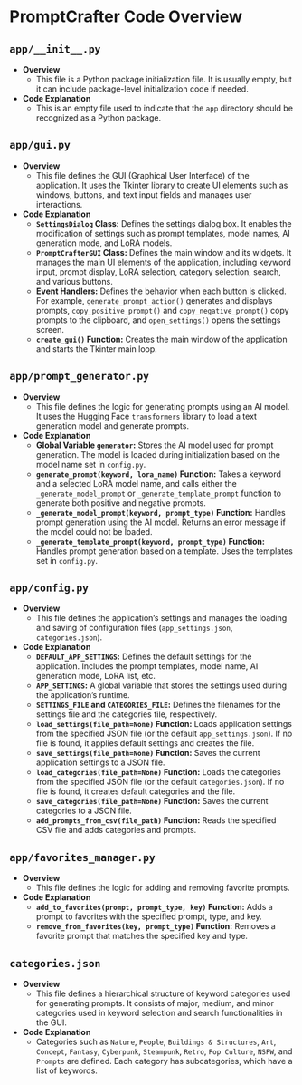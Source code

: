 # PromptCrafter Code Overview

## `app/__init__.py`
*   **Overview**
    * This file is a Python package initialization file. It is usually empty, but it can include package-level initialization code if needed.
*   **Code Explanation**
    *   This is an empty file used to indicate that the `app` directory should be recognized as a Python package.

## `app/gui.py`
*   **Overview**
    * This file defines the GUI (Graphical User Interface) of the application. It uses the Tkinter library to create UI elements such as windows, buttons, and text input fields and manages user interactions.
*   **Code Explanation**
    *   **`SettingsDialog` Class:** Defines the settings dialog box. It enables the modification of settings such as prompt templates, model names, AI generation mode, and LoRA models.
    *   **`PromptCrafterGUI` Class:** Defines the main window and its widgets. It manages the main UI elements of the application, including keyword input, prompt display, LoRA selection, category selection, search, and various buttons.
    *   **Event Handlers:** Defines the behavior when each button is clicked. For example, `generate_prompt_action()` generates and displays prompts, `copy_positive_prompt()` and `copy_negative_prompt()` copy prompts to the clipboard, and `open_settings()` opens the settings screen.
    *   **`create_gui()` Function:** Creates the main window of the application and starts the Tkinter main loop.

## `app/prompt_generator.py`
*   **Overview**
    * This file defines the logic for generating prompts using an AI model. It uses the Hugging Face `transformers` library to load a text generation model and generate prompts.
*   **Code Explanation**
    *   **Global Variable `generator`:** Stores the AI model used for prompt generation. The model is loaded during initialization based on the model name set in `config.py`.
    *   **`generate_prompt(keyword, lora_name)` Function:** Takes a keyword and a selected LoRA model name, and calls either the `_generate_model_prompt` or `_generate_template_prompt` function to generate both positive and negative prompts.
    *   **`_generate_model_prompt(keyword, prompt_type)` Function:** Handles prompt generation using the AI model. Returns an error message if the model could not be loaded.
    *   **`_generate_template_prompt(keyword, prompt_type)` Function:** Handles prompt generation based on a template. Uses the templates set in `config.py`.

## `app/config.py`
*   **Overview**
    * This file defines the application’s settings and manages the loading and saving of configuration files (`app_settings.json`, `categories.json`).
*   **Code Explanation**
    *   **`DEFAULT_APP_SETTINGS`:** Defines the default settings for the application. Includes the prompt templates, model name, AI generation mode, LoRA list, etc.
    *   **`APP_SETTINGS`:** A global variable that stores the settings used during the application’s runtime.
    *   **`SETTINGS_FILE` and `CATEGORIES_FILE`:** Defines the filenames for the settings file and the categories file, respectively.
    *   **`load_settings(file_path=None)` Function:** Loads application settings from the specified JSON file (or the default `app_settings.json`). If no file is found, it applies default settings and creates the file.
    *   **`save_settings(file_path=None)` Function:** Saves the current application settings to a JSON file.
    *   **`load_categories(file_path=None)` Function:** Loads the categories from the specified JSON file (or the default `categories.json`). If no file is found, it creates default categories and the file.
    *   **`save_categories(file_path=None)` Function:** Saves the current categories to a JSON file.
    *    **`add_prompts_from_csv(file_path)` Function:**  Reads the specified CSV file and adds categories and prompts.

## `app/favorites_manager.py`

*   **Overview**
    * This file defines the logic for adding and removing favorite prompts.
*   **Code Explanation**
    *   **`add_to_favorites(prompt, prompt_type, key)` Function:** Adds a prompt to favorites with the specified prompt, type, and key.
    *   **`remove_from_favorites(key, prompt_type)` Function:** Removes a favorite prompt that matches the specified key and type.

## `categories.json`
*   **Overview**
    * This file defines a hierarchical structure of keyword categories used for generating prompts. It consists of major, medium, and minor categories used in keyword selection and search functionalities in the GUI.
*   **Code Explanation**
    *   Categories such as `Nature`, `People`, `Buildings & Structures`, `Art`, `Concept`, `Fantasy`, `Cyberpunk`, `Steampunk`, `Retro`, `Pop Culture`, `NSFW`, and `Prompts` are defined. Each category has subcategories, which have a list of keywords.